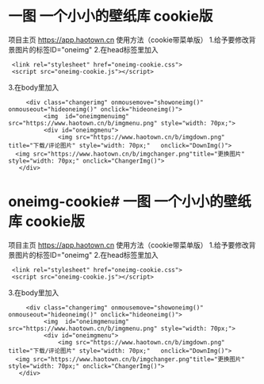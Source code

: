 # 一图 一个小小的壁纸库 cookie版
项目主页 https://app.haotown.cn
使用方法（cookie带菜单版）
1.给予要修改背景图片的标签ID="oneimg"
2.在head标签里加入

     <link rel="stylesheet" href="oneimg-cookie.css">
     <script src="oneimg-cookie.js"></script>
3.在body里加入

         <div class="changerimg" onmousemove="showoneimg()" onmouseout="hideoneimg()" onclick="hideoneimg()">
              <img  id="oneimgmenuimg" src="https://www.haotown.cn/b/imgmenu.png" style="width: 70px;">
              <div id="oneimgmenu">
                  <img src="https://www.haotown.cn/b/imgdown.png" title="下载/评论图片" style="width: 70px;"   onclick="DownImg()">    
      <img src="https://www.haotown.cn/b/imgchanger.png"title="更换图片" style="width: 70px;" onclick="ChangerImg()">    
       </div>

# oneimg-cookie# 一图 一个小小的壁纸库 cookie版
项目主页 https://app.haotown.cn
使用方法（cookie带菜单版）
1.给予要修改背景图片的标签ID="oneimg"
2.在head标签里加入

     <link rel="stylesheet" href="oneimg-cookie.css">
     <script src="oneimg-cookie.js"></script>
3.在body里加入

         <div class="changerimg" onmousemove="showoneimg()" onmouseout="hideoneimg()" onclick="hideoneimg()">
              <img  id="oneimgmenuimg" src="https://www.haotown.cn/b/imgmenu.png" style="width: 70px;">
              <div id="oneimgmenu">
                  <img src="https://www.haotown.cn/b/imgdown.png" title="下载/评论图片" style="width: 70px;"   onclick="DownImg()">    
      <img src="https://www.haotown.cn/b/imgchanger.png"title="更换图片" style="width: 70px;" onclick="ChangerImg()">    
       </div>

